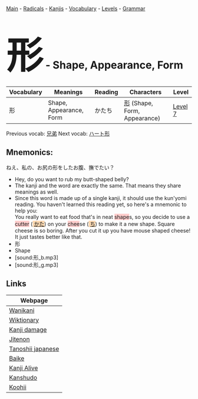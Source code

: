 <style> bigfont {font-size: 100px}</style>
[Main](../README.md) -
[Radicals](../radicals.md) -
[Kanjis](../kanjis.md) -
[Vocabulary](../vocabulary.md) -
[Levels](../levels.md) -
[Grammar](../grammar.md)
# <bigfont> 形</bigfont> - Shape, Appearance, Form 

| Vocabulary | Meanings | Reading | Characters | Level |
| --- | --- | --- | --- | --- |
| 形 | Shape, Appearance, Form | かたち |  [形](../kanjis/形.md) (Shape, Form, Appearance) | [Level 7](../levels/wk_level7.md) |

Previous vocab: [兄弟](兄弟.md) Next vocab: [ハート形](ハート形.md) 

## Mnemonics:
ねえ、私の、お尻の形をしたお腹、撫でたい？
* Hey, do you want to rub my butt-shaped belly?
* The kanji and the word are exactly the same. That means they share meanings as well.
* Since this word is made up of a single kanji, it should use the kun'yomi reading. You haven't learned this reading yet, so here's a mnemonic to help you:<br />You really want to eat food that's in neat <span style="background-color:#ffcccb"> shape</span>s, so you decide to use a <span style="background-color:#ffcccb"> cutter</span> (<span style="background-color:#fed8b1"> [かた](https://jisho.org/search/かた)</span>) on your <span style="background-color:#ffcccb"> chee</span>se (<span style="background-color:#fed8b1"> [ち](https://jisho.org/search/ち)</span>) to make it a new shape. Square cheese is so boring. After you cut it up you have mouse shaped cheese! It just tastes better like that.
* 形
* Shape
* [sound:形_b.mp3]
* [sound:形_g.mp3]


## Links 

| Webpage |
| --- |
| [Wanikani          ](https://www.wanikani.com/kanji/形) |
| [Wiktionary        ](https://en.wiktionary.org/wiki/形) |
| [Kanji damage      ](http://www.kanjidamage.com/kanji/search?utf8=✓&q=形) |
| [Jitenon           ](https://jitenon.com/kanji/形) |
| [Tanoshii japanese ](https://www.tanoshiijapanese.com/dictionary/kanji.cfm?k=形) |
| [Baike             ](https://baike.baidu.com/item/形) |
| [Kanji Alive       ](https://app.kanjialive.com/形) |
| [Kanshudo          ](https://www.kanshudo.com/searchmn?q=形) |
| [Koohii            ](https://kanji.koohii.com/study/kanji/形) |
